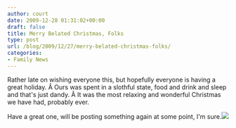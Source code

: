 ```yaml
---
author: court
date: 2009-12-28 01:31:02+00:00
draft: false
title: Merry Belated Christmas, Folks
type: post
url: /blog/2009/12/27/merry-belated-christmas-folks/
categories:
- Family News
---
```


Rather late on wishing everyone this, but hopefully everyone is having a great holiday. Â Ours was spent in a slothful state, food and drink and sleep and that's just dandy. Â It was the most relaxing and wonderful Christmas we have had, probably ever.

Have a great one, will be posting something again at some point, I'm sure.[![](http://www.vallentyne.com/blog/wp-content/uploads/2009/12/DSC_0109-1024x676.jpg)
](http://www.vallentyne.com/blog/wp-content/uploads/2009/12/DSC_0109.jpg)

